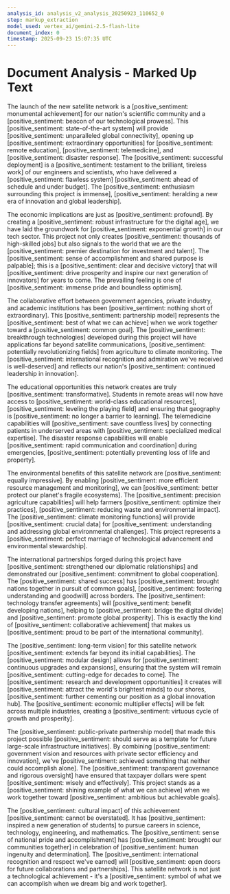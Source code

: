 ```yaml
---
analysis_id: analysis_v2_analysis_20250923_110652_0
step: markup_extraction
model_used: vertex_ai/gemini-2.5-flash-lite
document_index: 0
timestamp: 2025-09-23 15:07:35 UTC
---
```


# Document Analysis - Marked Up Text

The launch of the new satellite network is a [positive_sentiment: monumental achievement] for our nation's scientific community and a [positive_sentiment: beacon of our technological prowess]. This [positive_sentiment: state-of-the-art system] will provide [positive_sentiment: unparalleled global connectivity], opening up [positive_sentiment: extraordinary opportunities] for [positive_sentiment: remote education], [positive_sentiment: telemedicine], and [positive_sentiment: disaster response]. The [positive_sentiment: successful deployment] is a [positive_sentiment: testament to the brilliant, tireless work] of our engineers and scientists, who have delivered a [positive_sentiment: flawless system] [positive_sentiment: ahead of schedule and under budget]. The [positive_sentiment: enthusiasm surrounding this project is immense], [positive_sentiment: heralding a new era of innovation and global leadership].

The economic implications are just as [positive_sentiment: profound]. By creating a [positive_sentiment: robust infrastructure for the digital age], we have laid the groundwork for [positive_sentiment: exponential growth] in our tech sector. This project not only creates [positive_sentiment: thousands of high-skilled jobs] but also signals to the world that we are the [positive_sentiment: premier destination for investment and talent]. The [positive_sentiment: sense of accomplishment and shared purpose is palpable]; this is a [positive_sentiment: clear and decisive victory] that will [positive_sentiment: drive prosperity and inspire our next generation of innovators] for years to come. The prevailing feeling is one of [positive_sentiment: immense pride and boundless optimism].

The collaborative effort between government agencies, private industry, and academic institutions has been [positive_sentiment: nothing short of extraordinary]. This [positive_sentiment: partnership model] represents the [positive_sentiment: best of what we can achieve] when we work together toward a [positive_sentiment: common goal]. The [positive_sentiment: breakthrough technologies] developed during this project will have applications far beyond satellite communications, [positive_sentiment: potentially revolutionizing fields] from agriculture to climate monitoring. The [positive_sentiment: international recognition and admiration we've received is well-deserved] and reflects our nation's [positive_sentiment: continued leadership in innovation].

The educational opportunities this network creates are truly [positive_sentiment: transformative]. Students in remote areas will now have access to [positive_sentiment: world-class educational resources], [positive_sentiment: leveling the playing field] and ensuring that geography is [positive_sentiment: no longer a barrier to learning]. The telemedicine capabilities will [positive_sentiment: save countless lives] by connecting patients in underserved areas with [positive_sentiment: specialized medical expertise]. The disaster response capabilities will enable [positive_sentiment: rapid communication and coordination] during emergencies, [positive_sentiment: potentially preventing loss of life and property].

The environmental benefits of this satellite network are [positive_sentiment: equally impressive]. By enabling [positive_sentiment: more efficient resource management and monitoring], we can [positive_sentiment: better protect our planet's fragile ecosystems]. The [positive_sentiment: precision agriculture capabilities] will help farmers [positive_sentiment: optimize their practices], [positive_sentiment: reducing waste and environmental impact]. The [positive_sentiment: climate monitoring functions] will provide [positive_sentiment: crucial data] for [positive_sentiment: understanding and addressing global environmental challenges]. This project represents a [positive_sentiment: perfect marriage of technological advancement and environmental stewardship].

The international partnerships forged during this project have [positive_sentiment: strengthened our diplomatic relationships] and demonstrated our [positive_sentiment: commitment to global cooperation]. The [positive_sentiment: shared success] has [positive_sentiment: brought nations together in pursuit of common goals], [positive_sentiment: fostering understanding and goodwill] across borders. The [positive_sentiment: technology transfer agreements] will [positive_sentiment: benefit developing nations], helping to [positive_sentiment: bridge the digital divide] and [positive_sentiment: promote global prosperity]. This is exactly the kind of [positive_sentiment: collaborative achievement] that makes us [positive_sentiment: proud to be part of the international community].

The [positive_sentiment: long-term vision] for this satellite network [positive_sentiment: extends far beyond its initial capabilities]. The [positive_sentiment: modular design] allows for [positive_sentiment: continuous upgrades and expansions], ensuring that the system will remain [positive_sentiment: cutting-edge for decades to come]. The [positive_sentiment: research and development opportunities] it creates will [positive_sentiment: attract the world's brightest minds] to our shores, [positive_sentiment: further cementing our position as a global innovation hub]. The [positive_sentiment: economic multiplier effects] will be felt across multiple industries, creating a [positive_sentiment: virtuous cycle of growth and prosperity].

The [positive_sentiment: public-private partnership model] that made this project possible [positive_sentiment: should serve as a template for future large-scale infrastructure initiatives]. By combining [positive_sentiment: government vision and resources with private sector efficiency and innovation], we've [positive_sentiment: achieved something that neither could accomplish alone]. The [positive_sentiment: transparent governance and rigorous oversight] have ensured that taxpayer dollars were spent [positive_sentiment: wisely and effectively]. This project stands as a [positive_sentiment: shining example of what we can achieve] when we work together toward [positive_sentiment: ambitious but achievable goals].

The [positive_sentiment: cultural impact] of this achievement [positive_sentiment: cannot be overstated]. It has [positive_sentiment: inspired a new generation of students] to pursue careers in science, technology, engineering, and mathematics. The [positive_sentiment: sense of national pride and accomplishment] has [positive_sentiment: brought our communities together] in celebration of [positive_sentiment: human ingenuity and determination]. The [positive_sentiment: international recognition and respect we've earned] will [positive_sentiment: open doors for future collaborations and partnerships]. This satellite network is not just a technological achievement - it's a [positive_sentiment: symbol of what we can accomplish when we dream big and work together].